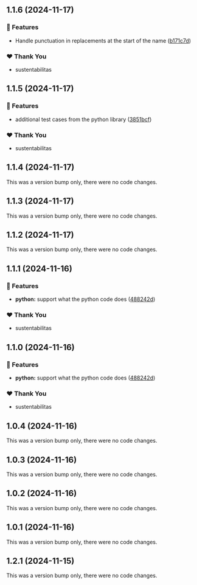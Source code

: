 ## 1.1.6 (2024-11-17)

### 🚀 Features

- Handle punctuation in replacements at the start of the name ([b171c7d](https://github.com/qonstrue/opensource/commit/b171c7d))

### ❤️  Thank You

- sustentabilitas

## 1.1.5 (2024-11-17)

### 🚀 Features

- additional test cases from the python library ([3851bcf](https://github.com/qonstrue/opensource/commit/3851bcf))

### ❤️  Thank You

- sustentabilitas

## 1.1.4 (2024-11-17)

This was a version bump only, there were no code changes.

## 1.1.3 (2024-11-17)

This was a version bump only, there were no code changes.

## 1.1.2 (2024-11-17)

This was a version bump only, there were no code changes.

## 1.1.1 (2024-11-16)

### 🚀 Features

- **python:** support what the python code does ([488242d](https://github.com/qonstrue/opensource/commit/488242d))

### ❤️  Thank You

- sustentabilitas

## 1.1.0 (2024-11-16)

### 🚀 Features

- **python:** support what the python code does ([488242d](https://github.com/qonstrue/opensource/commit/488242d))

### ❤️  Thank You

- sustentabilitas

## 1.0.4 (2024-11-16)

This was a version bump only, there were no code changes.

## 1.0.3 (2024-11-16)

This was a version bump only, there were no code changes.

## 1.0.2 (2024-11-16)

This was a version bump only, there were no code changes.

## 1.0.1 (2024-11-16)

This was a version bump only, there were no code changes.

## 1.2.1 (2024-11-15)

This was a version bump only, there were no code changes.